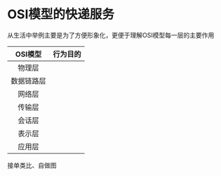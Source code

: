 # OSI模型的快递服务

从生活中举例主要是为了方便形象化，更便于理解OSI模型每一层的主要作用


|OSI模型|行为目的|
|:-:|:-:|
|物理层||
|数据链路层||
|网络层||
|传输层||
|会话层||
|表示层||
|应用层||


接单类比、自做图
